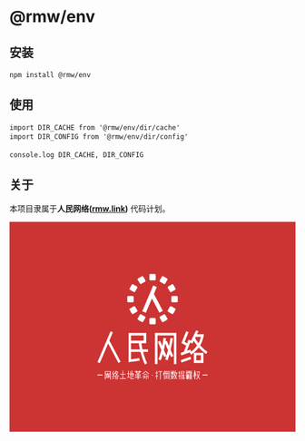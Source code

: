 # @rmw/env

##  安装

```
npm install @rmw/env
```

## 使用

```
import DIR_CACHE from '@rmw/env/dir/cache'
import DIR_CONFIG from '@rmw/env/dir/config'

console.log DIR_CACHE, DIR_CONFIG
```

## 关于

本项目隶属于**人民网络([rmw.link](//rmw.link))** 代码计划。

![人民网络](https://raw.githubusercontent.com/rmw-link/logo/master/rmw.red.bg.svg)
